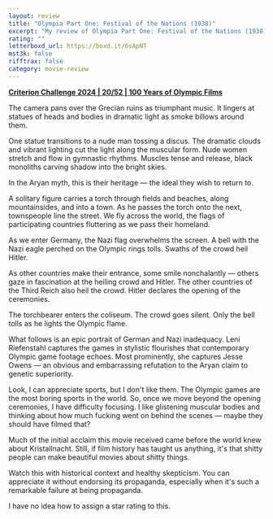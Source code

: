 ```yaml
---
layout: review
title: "Olympia Part One: Festival of the Nations (1938)"
excerpt: "My review of Olympia Part One: Festival of the Nations (1938)"
rating: ""
letterboxd_url: https://boxd.it/6sApNT
mst3k: false
rifftrax: false
category: movie-review
---
```


<b><a href="https://boxd.it/qWjuA/detail" rel="nofollow">Criterion Challenge 2024 | 20/52 | 100 Years of Olympic Films</a></b>

The camera pans over the Grecian ruins as triumphant music. It lingers at statues of heads and bodies in dramatic light as smoke billows around them.

One statue transitions to a nude man tossing a discus. The dramatic clouds and vibrant lighting cut the light along the muscular form. Nude women stretch and flow in gymnastic rhythms. Muscles tense and release, black monoliths carving shadow into the bright skies.

In the Aryan myth, this is their heritage — the ideal they wish to return to.

A solitary figure carries a torch through fields and beaches, along mountainsides, and into a town. As he passes the torch onto the next, townspeople line the street. We fly across the world, the flags of participating countries fluttering as we pass their homeland.

As we enter Germany, the Nazi flag overwhelms the screen. A bell with the Nazi eagle perched on the Olympic rings tolls. Swaths of the crowd heil Hitler.

As other countries make their entrance, some smile nonchalantly — others gaze in fascination at the heiling crowd and Hitler. The other countries of the Third Reich also heil the crowd. Hitler declares the opening of the ceremonies.

The torchbearer enters the coliseum. The crowd goes silent. Only the bell tolls as he lights the Olympic flame.

What follows is an epic portrait of German and Nazi inadequacy. Leni Riefenstahl captures the games in stylistic flourishes that contemporary Olympic game footage echoes. Most prominently, she captures Jesse Owens — an obvious and embarrassing refutation to the Aryan claim to genetic superiority.

Look, I can appreciate sports, but I don't like them. The Olympic games are the most boring sports in the world. So, once we move beyond the opening ceremonies, I have difficulty focusing. I like glistening muscular bodies and thinking about how much fucking went on behind the scenes — maybe they should have filmed that?

Much of the initial acclaim this movie received came before the world knew about Kristallnacht. Still, if film history has taught us anything, it's that shitty people can make beautiful movies about shitty things.

Watch this with historical context and healthy skepticism. You can appreciate it without endorsing its propaganda, especially when it's such a remarkable failure at being propaganda.

I have no idea how to assign a star rating to this.
